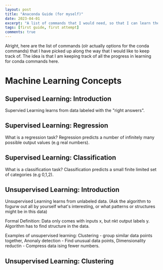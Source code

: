 ```yaml
---
layout: post
title: "Anaconda Guide (for myself)"
date: 2023-04-01
excerpt: "A list of commands that I would need, so that I can learn them properly"
tags: [first guide, first attempt]
comments: true
---
```


Alright, here are the list of commands (olr actually options for the conda commands) that I have picked up along the way that I would like to keep track of. The idea is that I am keeping track of all the progress in learning for conda commands here.

# Machine Learning Concepts

## Supervised Learning: Introduction
Supervied Learning learns from data labeled with the "right answers".

## Supervised Learning: Regression

What is a regression task?
Regression predicts a number of infinitely many possible output values (e.g real numbers).

## Supervised Learning: Classification

What is a classification task?
Classification predicts a small finite limited set of categories (e.g 0,1,2).

## Unsupervised Learning: Introduction
Unsupervised Learning learns from unlabeled data. (Ask the algorithm to fogurw out all by yourself what's interesting, or what patterns or structures might be in this data)

Formal Definition: Data only comes with inputs x, but nkt output labels y. Algorithm has to find structure in the data.

Examples of unsupervised learning: Clustering - group similar data points together, Anonaly detection - Find unusual data points, Dimensionality reductin - Compress data ising fewer numbers.

## Unsupervised Learning: Clustering

